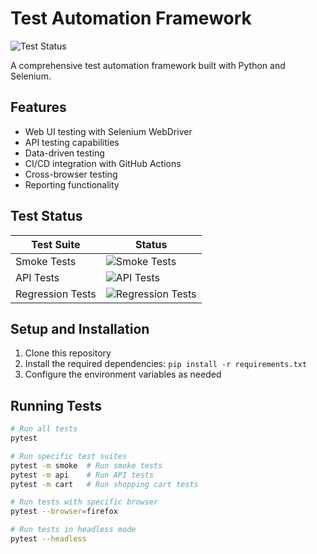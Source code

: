 # Test Automation Framework

![Test Status](https://github.com/furkaneraslan1/test-automation-framework/workflows/Test%20Automation/badge.svg)

A comprehensive test automation framework built with Python and Selenium.

## Features

- Web UI testing with Selenium WebDriver
- API testing capabilities
- Data-driven testing
- CI/CD integration with GitHub Actions
- Cross-browser testing
- Reporting functionality

## Test Status

| Test Suite | Status |
|------------|--------|
| Smoke Tests | ![Smoke Tests](https://github.com/furkaneraslan1/test-automation-framework/workflows/Test%20Automation/badge.svg?branch=main) |
| API Tests | ![API Tests](https://github.com/furkaneraslan1/test-automation-framework/workflows/Test%20Automation/badge.svg?branch=main) |
| Regression Tests | ![Regression Tests](https://github.com/furkaneraslan1/test-automation-framework/workflows/Test%20Automation/badge.svg?branch=main) |

## Setup and Installation

1. Clone this repository
2. Install the required dependencies: `pip install -r requirements.txt`
3. Configure the environment variables as needed

## Running Tests

```bash
# Run all tests
pytest

# Run specific test suites
pytest -m smoke  # Run smoke tests
pytest -m api    # Run API tests 
pytest -m cart   # Run shopping cart tests

# Run tests with specific browser
pytest --browser=firefox

# Run tests in headless mode
pytest --headless